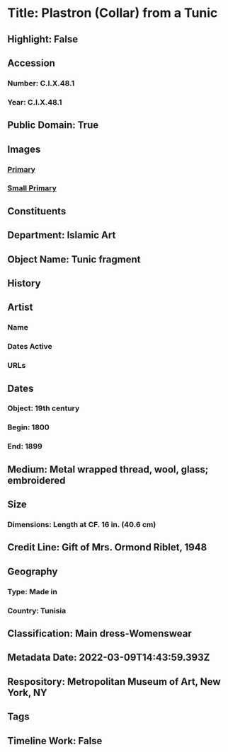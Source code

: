 # Title: Plastron (Collar) from a Tunic
## Highlight: False
## Accession
### Number: C.I.X.48.1
### Year: C.I.X.48.1
## Public Domain: True
## Images
### [Primary](https://images.metmuseum.org/CRDImages/is/original/CIX48.1.jpg)
### [Small Primary](https://images.metmuseum.org/CRDImages/is/web-large/CIX48.1.jpg)
## Constituents
## Department: Islamic Art
## Object Name: Tunic fragment
## History
## Artist
### Name
### Dates Active
### URLs
## Dates
### Object: 19th century
### Begin: 1800
### End: 1899
## Medium: Metal wrapped thread, wool, glass; embroidered
## Size
### Dimensions: Length at CF. 16 in. (40.6 cm)
## Credit Line: Gift of  Mrs. Ormond Riblet, 1948
## Geography
### Type: Made in
### Country: Tunisia
## Classification: Main dress-Womenswear
## Metadata Date: 2022-03-09T14:43:59.393Z
## Respository: Metropolitan Museum of Art, New York, NY
## Tags
## Timeline Work: False